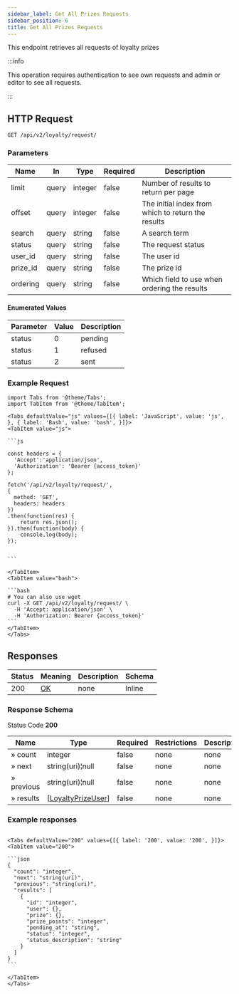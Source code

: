 ```yaml
---
sidebar_label: Get All Prizes Requests
sidebar_position: 6
title: Get All Prizes Requests
---
```


This endpoint retrieves all requests of loyalty prizes

:::info

This operation requires authentication to see own requests and admin or editor to see all requests.

:::


## HTTP Request

`GET /api/v2/loyalty/request/`

### Parameters

|Name|In|Type|Required| Description                                        |
|---|---|---|---|----------------------------------------------------|
|limit|query|integer|false| Number of results to return per page               |
|offset|query|integer|false| The initial index from which to return the results |
|search|query|string|false| A search term                                      |
|status|query|string|false| The request status                                 |
|user_id|query|string|false| The user id                                        |
|prize_id|query|string|false| The prize id                                       |
|ordering|query|string|false| Which field to use when ordering the results       |

#### Enumerated Values

|Parameter|Value|Description|
|---|---|---|
|status|0|pending|
|status|1|refused|
|status|2|sent|

### Example Request

````mdx-code-block
import Tabs from '@theme/Tabs';
import TabItem from '@theme/TabItem';

<Tabs defaultValue="js" values={[{ label: 'JavaScript', value: 'js', }, { label: 'Bash', value: 'bash', }]}>
<TabItem value="js">

```js

const headers = {
  'Accept':'application/json',
  'Authorization': 'Bearer {access_token}'
};

fetch('/api/v2/loyalty/request/',
{
  method: 'GET',
  headers: headers
})
.then(function(res) {
    return res.json();
}).then(function(body) {
    console.log(body);
});


```

</TabItem>
<TabItem value="bash">

```bash
# You can also use wget
curl -X GET /api/v2/loyalty/request/ \
  -H 'Accept: application/json' \
  -H 'Authorization: Bearer {access_token}'
```
</TabItem>
</Tabs>
````

## Responses

|Status|Meaning|Description|Schema|
|---|---|---|---|
|200|[OK](https://tools.ietf.org/html/rfc7231#section-6.3.1)|none|Inline|

### Response Schema

Status Code **200**

|Name|Type|Required|Restrictions|Description|
|---|---|---|---|---|
|» count|integer|false|none|none|
|» next|string(uri)¦null|false|none|none|
|» previous|string(uri)¦null|false|none|none|
|» results|[[LoyaltyPrizeUser](/docs/apireference/v2/schemas/loyalty_prize_user)]|false|none|none|

### Example responses


````mdx-code-block

<Tabs defaultValue="200" values={[{ label: '200', value: '200', }]}>
<TabItem value="200">

```json
{
  "count": "integer",
  "next": "string(uri)",
  "previous": "string(uri)",
  "results": [
    {
      "id": "integer",
      "user": {},
      "prize": {},
      "prize_points": "integer",
      "pending_at": "string",
      "status": "integer",
      "status_description": "string"
    }
  ]
}
```

</TabItem>
</Tabs>
````




